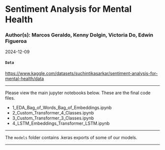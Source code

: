 # Sentiment Analysis for Mental Health

### Author(s): Marcos Geraldo, Kenny Dolgin, Victoria Do, Edwin Figueroa

2024-12-09

#### ``Data``

https://www.kaggle.com/datasets/suchintikasarkar/sentiment-analysis-for-mental-health/data

---

Please view the main jupyter notebooks below. These are the final code files.
- 1_EDA_Bag_of_Words_Bag_of_Embeddings.ipynb
- 2_Custom_Transformer_4_Classes.ipynb
- 3_Custom_Transformer_3_Classes.ipynb
- 4_LSTM_Embeddings_Transformer_LSTM.ipynb

---

The `models` folder contains .keras exports of some of our models.

---

